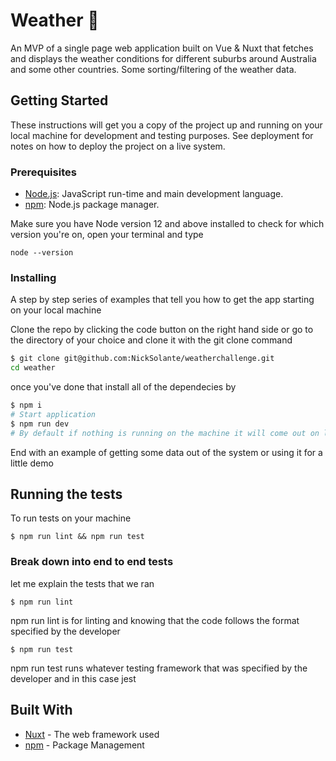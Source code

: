 # Weather 🚀

An MVP of a single page web application built on Vue & Nuxt that fetches and displays the weather conditions for different suburbs around Australia and some other countries. Some sorting/filtering of the weather data.

## Getting Started

These instructions will get you a copy of the project up and running on your local machine for development and testing purposes. See deployment for notes on how to deploy the project on a live system.

### Prerequisites

- [Node.js](https://nodejs.org/en/): JavaScript run-time and main development language.
- [npm](https://www.npmjs.com/get-npm): Node.js package manager.

Make sure you have Node version 12 and above installed to check for which version you're on, open your terminal and type

```
node --version
```


### Installing

A step by step series of examples that tell you how to get the app starting on your local machine

Clone the repo by clicking the code button on the right hand side or go to the directory of your choice and clone it with the git clone command

```bash
$ git clone git@github.com:NickSolante/weatherchallenge.git
cd weather
```

once you've done that install all of the dependecies by

```bash
$ npm i
# Start application
$ npm run dev
# By default if nothing is running on the machine it will come out on localhost:3000
```

End with an example of getting some data out of the system or using it for a little demo

## Running the tests

To run tests on your machine 

```
$ npm run lint && npm run test
```

### Break down into end to end tests

let me explain the tests that we ran

```
$ npm run lint
```
npm run lint is for linting and knowing that the code follows the format specified by the developer

```
$ npm run test
```

npm run test runs whatever testing framework that was specified by the developer and in this case jest


## Built With

* [Nuxt](https://nuxtjs.org/guide/) - The web framework used
* [npm](https://docs.npmjs.com/about-npm/) - Package Management
